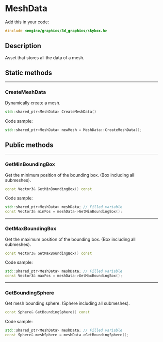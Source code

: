 # MeshData

Add this in your code:
```cpp
#include <engine/graphics/3d_graphics/skybox.h>
```

## Description

Asset that stores all the data of a mesh.

## Static methods

---
### CreateMeshData
Dynamically create a mesh.
```cpp
std::shared_ptr<MeshData> CreateMeshData()
```
Code sample:
```cpp
std::shared_ptr<MeshData> newMesh = MeshData::CreateMeshData();
```

## Public methods

---
### GetMinBoundingBox
Get the minimum position of the bounding box. (Box including all submeshes).
```cpp
const Vector3& GetMinBoundingBox() const
```
Code sample:
```cpp
std::shared_ptr<MeshData> meshData; // Filled variable
const Vector3& minPos = meshData->GetMinBoundingBox();
```

---
### GetMaxBoundingBox
Get the maximum position of the bounding box. (Box including all submeshes).
```cpp
const Vector3& GetMaxBoundingBox() const
```
Code sample:
```cpp
std::shared_ptr<MeshData> meshData; // Filled variable
const Vector3& maxPos = meshData->GetMaxBoundingBox();
```

---
### GetBoundingSphere
Get mesh bounding sphere. (Sphere including all submeshes).
```cpp
const Sphere& GetBoundingSphere() const
```
Code sample:
```cpp
std::shared_ptr<MeshData> meshData; // Filled variable
const Sphere& meshSphere = meshData->GetBoundingSphere();
```